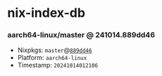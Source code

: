 # nix-index-db
### aarch64-linux/master @ 241014.889dd46
- Nixpkgs: `master`@[`889dd46`](https://github.com/NixOS/nixpkgs/commit/889dd46a3cab1e69412b6e128fb36a3884a73ac5)
- Platform: `aarch64-linux`
- Timestamp: `20241014012106`
